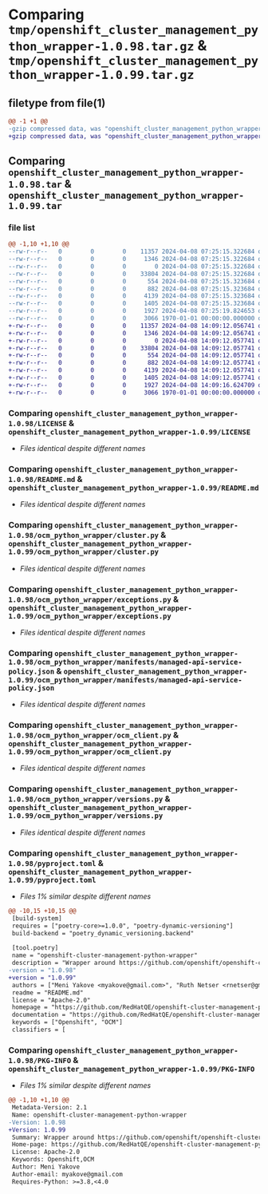 # Comparing `tmp/openshift_cluster_management_python_wrapper-1.0.98.tar.gz` & `tmp/openshift_cluster_management_python_wrapper-1.0.99.tar.gz`

## filetype from file(1)

```diff
@@ -1 +1 @@
-gzip compressed data, was "openshift_cluster_management_python_wrapper-1.0.98.tar", max compression
+gzip compressed data, was "openshift_cluster_management_python_wrapper-1.0.99.tar", max compression
```

## Comparing `openshift_cluster_management_python_wrapper-1.0.98.tar` & `openshift_cluster_management_python_wrapper-1.0.99.tar`

### file list

```diff
@@ -1,10 +1,10 @@
--rw-r--r--   0        0        0    11357 2024-04-08 07:25:15.322684 openshift_cluster_management_python_wrapper-1.0.98/LICENSE
--rw-r--r--   0        0        0     1346 2024-04-08 07:25:15.322684 openshift_cluster_management_python_wrapper-1.0.98/README.md
--rw-r--r--   0        0        0        0 2024-04-08 07:25:15.322684 openshift_cluster_management_python_wrapper-1.0.98/ocm_python_wrapper/__init__.py
--rw-r--r--   0        0        0    33804 2024-04-08 07:25:15.322684 openshift_cluster_management_python_wrapper-1.0.98/ocm_python_wrapper/cluster.py
--rw-r--r--   0        0        0      554 2024-04-08 07:25:15.323684 openshift_cluster_management_python_wrapper-1.0.98/ocm_python_wrapper/exceptions.py
--rw-r--r--   0        0        0      882 2024-04-08 07:25:15.323684 openshift_cluster_management_python_wrapper-1.0.98/ocm_python_wrapper/manifests/managed-api-service-policy.json
--rw-r--r--   0        0        0     4139 2024-04-08 07:25:15.323684 openshift_cluster_management_python_wrapper-1.0.98/ocm_python_wrapper/ocm_client.py
--rw-r--r--   0        0        0     1405 2024-04-08 07:25:15.323684 openshift_cluster_management_python_wrapper-1.0.98/ocm_python_wrapper/versions.py
--rw-r--r--   0        0        0     1927 2024-04-08 07:25:19.824653 openshift_cluster_management_python_wrapper-1.0.98/pyproject.toml
--rw-r--r--   0        0        0     3066 1970-01-01 00:00:00.000000 openshift_cluster_management_python_wrapper-1.0.98/PKG-INFO
+-rw-r--r--   0        0        0    11357 2024-04-08 14:09:12.056741 openshift_cluster_management_python_wrapper-1.0.99/LICENSE
+-rw-r--r--   0        0        0     1346 2024-04-08 14:09:12.056741 openshift_cluster_management_python_wrapper-1.0.99/README.md
+-rw-r--r--   0        0        0        0 2024-04-08 14:09:12.057741 openshift_cluster_management_python_wrapper-1.0.99/ocm_python_wrapper/__init__.py
+-rw-r--r--   0        0        0    33804 2024-04-08 14:09:12.057741 openshift_cluster_management_python_wrapper-1.0.99/ocm_python_wrapper/cluster.py
+-rw-r--r--   0        0        0      554 2024-04-08 14:09:12.057741 openshift_cluster_management_python_wrapper-1.0.99/ocm_python_wrapper/exceptions.py
+-rw-r--r--   0        0        0      882 2024-04-08 14:09:12.057741 openshift_cluster_management_python_wrapper-1.0.99/ocm_python_wrapper/manifests/managed-api-service-policy.json
+-rw-r--r--   0        0        0     4139 2024-04-08 14:09:12.057741 openshift_cluster_management_python_wrapper-1.0.99/ocm_python_wrapper/ocm_client.py
+-rw-r--r--   0        0        0     1405 2024-04-08 14:09:12.057741 openshift_cluster_management_python_wrapper-1.0.99/ocm_python_wrapper/versions.py
+-rw-r--r--   0        0        0     1927 2024-04-08 14:09:16.624709 openshift_cluster_management_python_wrapper-1.0.99/pyproject.toml
+-rw-r--r--   0        0        0     3066 1970-01-01 00:00:00.000000 openshift_cluster_management_python_wrapper-1.0.99/PKG-INFO
```

### Comparing `openshift_cluster_management_python_wrapper-1.0.98/LICENSE` & `openshift_cluster_management_python_wrapper-1.0.99/LICENSE`

 * *Files identical despite different names*

### Comparing `openshift_cluster_management_python_wrapper-1.0.98/README.md` & `openshift_cluster_management_python_wrapper-1.0.99/README.md`

 * *Files identical despite different names*

### Comparing `openshift_cluster_management_python_wrapper-1.0.98/ocm_python_wrapper/cluster.py` & `openshift_cluster_management_python_wrapper-1.0.99/ocm_python_wrapper/cluster.py`

 * *Files identical despite different names*

### Comparing `openshift_cluster_management_python_wrapper-1.0.98/ocm_python_wrapper/exceptions.py` & `openshift_cluster_management_python_wrapper-1.0.99/ocm_python_wrapper/exceptions.py`

 * *Files identical despite different names*

### Comparing `openshift_cluster_management_python_wrapper-1.0.98/ocm_python_wrapper/manifests/managed-api-service-policy.json` & `openshift_cluster_management_python_wrapper-1.0.99/ocm_python_wrapper/manifests/managed-api-service-policy.json`

 * *Files identical despite different names*

### Comparing `openshift_cluster_management_python_wrapper-1.0.98/ocm_python_wrapper/ocm_client.py` & `openshift_cluster_management_python_wrapper-1.0.99/ocm_python_wrapper/ocm_client.py`

 * *Files identical despite different names*

### Comparing `openshift_cluster_management_python_wrapper-1.0.98/ocm_python_wrapper/versions.py` & `openshift_cluster_management_python_wrapper-1.0.99/ocm_python_wrapper/versions.py`

 * *Files identical despite different names*

### Comparing `openshift_cluster_management_python_wrapper-1.0.98/pyproject.toml` & `openshift_cluster_management_python_wrapper-1.0.99/pyproject.toml`

 * *Files 1% similar despite different names*

```diff
@@ -10,15 +10,15 @@
 [build-system]
 requires = ["poetry-core>=1.0.0", "poetry-dynamic-versioning"]
 build-backend = "poetry_dynamic_versioning.backend"
 
 [tool.poetry]
 name = "openshift-cluster-management-python-wrapper"
 description = "Wrapper around https://github.com/openshift/openshift-cluster-management-python-client"
-version = "1.0.98"
+version = "1.0.99"
 authors = ["Meni Yakove <myakove@gmail.com>", "Ruth Netser <rnetser@gmail.com>"]
 readme = "README.md"
 license = "Apache-2.0"
 homepage = "https://github.com/RedHatQE/openshift-cluster-management-python-wrapper"
 documentation = "https://github.com/RedHatQE/openshift-cluster-management-python-wrapper/blob/main/README.md"
 keywords = ["Openshift", "OCM"]
 classifiers = [
```

### Comparing `openshift_cluster_management_python_wrapper-1.0.98/PKG-INFO` & `openshift_cluster_management_python_wrapper-1.0.99/PKG-INFO`

 * *Files 1% similar despite different names*

```diff
@@ -1,10 +1,10 @@
 Metadata-Version: 2.1
 Name: openshift-cluster-management-python-wrapper
-Version: 1.0.98
+Version: 1.0.99
 Summary: Wrapper around https://github.com/openshift/openshift-cluster-management-python-client
 Home-page: https://github.com/RedHatQE/openshift-cluster-management-python-wrapper
 License: Apache-2.0
 Keywords: Openshift,OCM
 Author: Meni Yakove
 Author-email: myakove@gmail.com
 Requires-Python: >=3.8,<4.0
```

